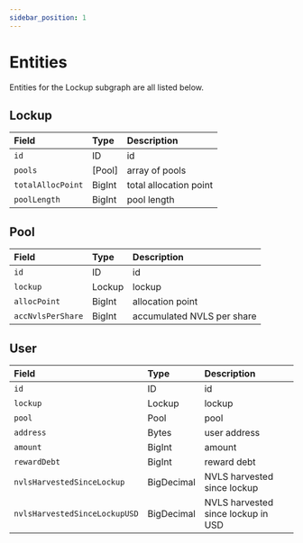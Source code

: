```yaml
---
sidebar_position: 1
---
```


# Entities

Entities for the Lockup subgraph are all listed below.

## Lockup

| Field             | Type   | Description            |
| :---------------- | :----- | :--------------------- |
| `id`              | ID     | id                     |
| `pools`           | [Pool] | array of pools         |
| `totalAllocPoint` | BigInt | total allocation point |
| `poolLength`      | BigInt | pool length            |

## Pool

| Field              | Type   | Description                 |
| :----------------- | :----- | :-------------------------- |
| `id`               | ID     | id                          |
| `lockup`           | Lockup | lockup                      |
| `allocPoint`       | BigInt | allocation point            |
| `accNvlsPerShare`  | BigInt | accumulated NVLS per share   |

## User

| Field                          | Type       | Description                         |
| :----------------------------- | :--------- | :---------------------------------- |
| `id`                           | ID         | id                                  |
| `lockup`                       | Lockup     | lockup                              |
| `pool`                         | Pool       | pool                                |
| `address`                      | Bytes      | user address                        |
| `amount`                       | BigInt     | amount                              |
| `rewardDebt`                   | BigInt     | reward debt                         |
| `nvlsHarvestedSinceLockup`     | BigDecimal | NVLS harvested since lockup         |
| `nvlsHarvestedSinceLockupUSD`  | BigDecimal | NVLS harvested since lockup in USD  |
